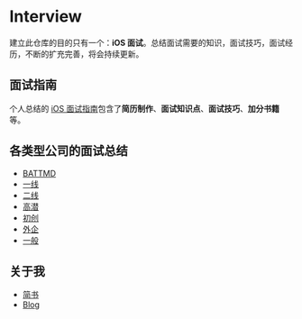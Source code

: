 # Interview
建立此仓库的目的只有一个：**iOS 面试**。总结面试需要的知识，面试技巧，面试经历，不断的扩充完善，将会持续更新。

## 面试指南
个人总结的 [iOS 面试指南](https://github.com/YAANNZ/Interview/blob/master/guide.md)包含了**简历制作**、**面试知识点**、**面试技巧**、**加分书籍**等。

## 各类型公司的面试总结
* [BATTMD](https://github.com/YAANNZ/Interview/blob/master/BATTMD.md)
* [一线](https://github.com/YAANNZ/Interview/blob/master/experience/一线.md)
* [二线](https://github.com/YAANNZ/Interview/blob/master/experience/二线.md)
* [高潜](https://github.com/YAANNZ/Interview/blob/master/experience/高潜.md)
* [初创](https://github.com/YAANNZ/Interview/blob/master/experience/初创.md)
* [外企](https://github.com/YAANNZ/Interview/blob/master/experience/外企.md)
* [一般](https://github.com/YAANNZ/Interview/blob/master/experience/一般.md)

## 关于我
* [简书](https://www.jianshu.com/u/8ee283b782bd)
* [Blog](http://zynlo.xyz)
